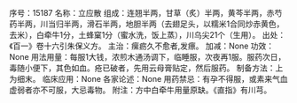 序号：15187
名称：立应散
组成：连翘半两，甘草（炙）半两，黄芩半两，赤芍药半两，川当归半两，滑石半两，地胆半两（去翅足头，以糯米1合同炒赤黄色，去米），白牵牛1分，土蜂窠1分（蜜水洗，饭上蒸），川乌尖21个（生用）。
出处：《百一》卷十六引朱保义方。
主治：瘰疬久不愈者,发瘭。
加减：None
功效：None
用法用量：每服1大钱，浓煎木通汤调下，临睡服，次夜再1服。服药次日，毒随小便下，其色如血。疮已破者，先用云母膏贴定，然后服药。
制备方法：上为细末。
临床应用：None
各家论述：None
用药禁忌：有孕不得服，或素来气血虚弱者亦不可服，大忌毒物。
附注：方中白牵牛用量原缺。《直指》有川芎。
